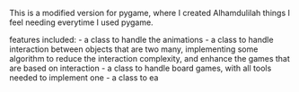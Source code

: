 

This is a modified version for pygame, where I created Alhamdulilah things I feel needing everytime I used pygame.

features included: 
    - a class to handle the animations
    - a class to handle interaction between objects that are two many, implementing some algorithm to reduce the interaction complexity, and enhance the games that are based on interaction 
    - a class to handle board games, with all tools needed to implement one
    - a class to ea
